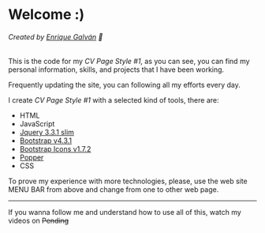 # Welcome :) 
###### Created by [Enrique Galván](https://www.facebook.com/EnriqueGalvan.Dev/) :raccoon:	

This is the code for my _CV Page Style #1_, as you can see, you can find my personal information, skills, and projects that I have been working.

Frequently updating the site, you can following all my efforts every day.

I create _CV Page Style #1_ with a selected kind of tools, there are:

- HTML
- JavaScript
- [Jquery 3.3.1 slim](https://code.jquery.com/jquery-3.3.1.slim.min.js)
- [Bootstrap v4.3.1](https://getbootstrap.com/docs/4.3/getting-started/download/)
- [Bootstrap Icons v1.7.2](https://icons.getbootstrap.com/)
- [Popper](https://cdnjs.cloudflare.com/ajax/libs/popper.js/1.14.7/umd/popper.min.js)
- CSS

To prove my experience with more technologies, please, use the web site MENU BAR from above and change from one to other web page.

<hr>

If you wanna follow me and understand how to use all of this, watch my videos on ~~Pending~~	
